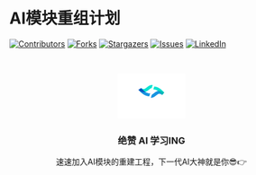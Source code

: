# AI模块重组计划

<!-- PROJECT SHIELDS -->

[![Contributors][contributors-shield]][contributors-url]
[![Forks][forks-shield]][forks-url]
[![Stargazers][stars-shield]][stars-url]
[![Issues][issues-shield]][issues-url]
[![LinkedIn][linkedin-shield]][linkedin-url]

<!-- PROJECT LOGO -->
<br />

<p align="center">
  <a href="https://github.com/LittleFish0403/neoAI_Module">
    <img src="image/kx_background.png" alt="Logo" width="120" height="80">
  </a>

  <h3 align="center">绝赞 AI 学习ING</h3>
  <p align="center">
    速速加入AI模块的重建工程，下一代AI大神就是你😎👉
    <br />


</p>


<!-- links -->
[your-project-path]:LittleFish0403/neoAI_Module
[contributors-shield]: https://img.shields.io/github/contributors/LittleFish0403/neoAI_Module.svg?style=flat-square
[contributors-url]: https://github.com/LittleFish0403/neoAI_Module/graphs/contributors
[forks-shield]: https://img.shields.io/github/forks/LittleFish0403/neoAI_Module.svg?style=flat-square
[forks-url]: https://github.com/LittleFish0403/neoAI_Module/network/members
[stars-shield]: https://img.shields.io/github/stars/LittleFish0403/neoAI_Module.svg?style=flat-square
[stars-url]: https://github.com/LittleFish0403/neoAI_Module/stargazers
[issues-shield]: https://img.shields.io/github/issues/LittleFish0403/neoAI_Module.svg?style=flat-square
[issues-url]: https://img.shields.io/github/issues/LittleFish0403/neoAI_Module.svg
[linkedin-shield]: https://img.shields.io/badge/My_Blog-blue
[linkedin-url]: https://littlefish0403.github.io/
